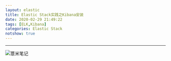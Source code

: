 ```yaml
---
layout: elastic
title: Elastic Stack实践之Kibana安装
date: 2020-02-29 21:49:22
tags: [ELK,Kibana]
categories: Elastic Stack
notshow: true
---
```



---
![薏米笔记](https://eelve.com/upload/2019/8/eblog-b269767ff45b4e01a1c380e38898c1c0.png)
